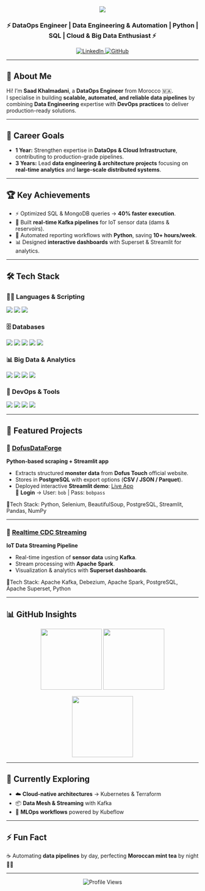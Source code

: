 <div align="center">
  <img src="https://capsule-render.vercel.app/api?type=waving&color=gradient&height=200&section=header&text=Saad%20KHALMADANI%20🚀&fontSize=40&animation=fadeIn&fontAlignY=40" />
  
  <h3>⚡ DataOps Engineer | Data Engineering & Automation | Python | SQL | Cloud & Big Data Enthusiast ⚡</h3>
  
  <a href="https://www.linkedin.com/in/saad-khalmadani" target="_blank"> 
    <img src="https://img.shields.io/badge/LinkedIn-blue?style=flat&logo=linkedin" alt="LinkedIn"/> 
  </a> 
  <a href="https://github.com/SaadkhPy" target="_blank"> 
    <img src="https://img.shields.io/badge/GitHub-black?style=flat&logo=github" alt="GitHub"/> 
  </a>
</div>

---

## 🚀 About Me  

Hi! I’m **Saad Khalmadani**, a **DataOps Engineer** from Morocco 🇲🇦.  
I specialise in building **scalable, automated, and reliable data pipelines** by combining **Data Engineering** expertise with **DevOps practices** to deliver production-ready solutions.  

---

## 🎯 Career Goals  

- **1 Year:** Strengthen expertise in **DataOps & Cloud Infrastructure**, contributing to production-grade pipelines.  
- **3 Years:** Lead **data engineering & architecture projects** focusing on **real-time analytics** and **large-scale distributed systems**.  

---

## 🏆 Key Achievements  

- ⚡ Optimized SQL & MongoDB queries → **40% faster execution**.  
- 🔄 Built **real-time Kafka pipelines** for IoT sensor data (dams & reservoirs).  
- 🚀 Automated reporting workflows with **Python**, saving **10+ hours/week**.  
- 📊 Designed **interactive dashboards** with Superset & Streamlit for analytics.  

---

## 🛠️ Tech Stack  

### 👨‍💻 Languages & Scripting  
<p align="left">
  <img src="https://img.shields.io/badge/Python-3776AB?style=for-the-badge&logo=python&logoColor=white" />
  <img src="https://img.shields.io/badge/SQL-025E8C?style=for-the-badge&logo=sqlite&logoColor=white" />
  <img src="https://img.shields.io/badge/Bash-121011?style=for-the-badge&logo=gnu-bash&logoColor=white" />
</p>

### 🗄️ Databases  
<p align="left">
  <img src="https://img.shields.io/badge/PostgreSQL-336791?style=for-the-badge&logo=postgresql&logoColor=white" />
  <img src="https://img.shields.io/badge/MySQL-4479A1?style=for-the-badge&logo=mysql&logoColor=white" />
  <img src="https://img.shields.io/badge/MariaDB-003545?style=for-the-badge&logo=mariadb&logoColor=white" />
  <img src="https://img.shields.io/badge/MongoDB-4EA94B?style=for-the-badge&logo=mongodb&logoColor=white" />
  <img src="https://img.shields.io/badge/Redis-DC382D?style=for-the-badge&logo=redis&logoColor=white" />
</p>

### 📊 Big Data & Analytics  
<p align="left">
  <img src="https://img.shields.io/badge/Apache%20Kafka-231F20?style=for-the-badge&logo=apache-kafka&logoColor=white" />
  <img src="https://img.shields.io/badge/Apache%20Spark-E25A1C?style=for-the-badge&logo=apachespark&logoColor=white" />
  <img src="https://img.shields.io/badge/Apache%20Kylin-004A77?style=for-the-badge&logo=apache&logoColor=white" />
  <img src="https://img.shields.io/badge/Apache%20Superset-1A73E8?style=for-the-badge&logo=apache&logoColor=white" />
</p>

### 🚀 DevOps & Tools  
<p align="left">
  <img src="https://img.shields.io/badge/Docker-2496ED?style=for-the-badge&logo=docker&logoColor=white" />
  <img src="https://img.shields.io/badge/Linux-FCC624?style=for-the-badge&logo=linux&logoColor=black" />
  <img src="https://img.shields.io/badge/Git-F05032?style=for-the-badge&logo=git&logoColor=white" />
  <img src="https://img.shields.io/badge/Streamlit-FF4B4B?style=for-the-badge&logo=streamlit&logoColor=white" />
</p>

---

## 📌 Featured Projects  

### 🔹 [DofusDataForge](https://github.com/SaadkhPy/DofusDataForge-project)  
**Python-based scraping + Streamlit app**  
- Extracts structured **monster data** from **Dofus Touch** official website.  
- Stores in **PostgreSQL** with export options (**CSV / JSON / Parquet**).
- Deployed interactive **Streamlit demo**: [Live App](https://dofusdataforge-project.streamlit.app/)  
🔑 **Login** → User: `bob` | Pass: `bobpass`

🔹Tech Stack: Python, Selenium, BeautifulSoup, PostgreSQL, Streamlit, Pandas, NumPy


---

### 🔹 [Realtime CDC Streaming](https://github.com/SaadkhPy/realtime-cdc-streaming-project)  
**IoT Data Streaming Pipeline**  
- Real-time ingestion of **sensor data** using **Kafka**.  
- Stream processing with **Apache Spark**.  
- Visualization & analytics with **Superset dashboards**.

🔹Tech Stack: Apache Kafka, Debezium, Apache Spark, PostgreSQL, Apache Superset, Python

---

## 📊 GitHub Insights  

<p align="center">
  <img src="https://github-readme-stats.vercel.app/api?username=SaadkhPy&show_icons=true&theme=radical" height="160" />
  <img src="https://github-readme-stats.vercel.app/api/top-langs/?username=SaadkhPy&layout=compact&theme=radical" height="160" />
</p>

<p align="center">
  <img src="https://streak-stats.demolab.com?user=SaadkhPy&theme=radical" height="160" />
</p> 

---

## 🌱 Currently Exploring  

- ☁️ **Cloud-native architectures** → Kubernetes & Terraform  
- 📦 **Data Mesh & Streaming** with Kafka  
- 🤖 **MLOps workflows** powered by Kubeflow  

---

## ⚡ Fun Fact  

☕ Automating **data pipelines** by day, perfecting **Moroccan mint tea** by night 🍵✨  

---

<div align="center">
  <img src="https://komarev.com/ghpvc/?username=SaadkhPy&label=Profile%20Views&color=blueviolet&style=flat" alt="Profile Views"/>
</div>
